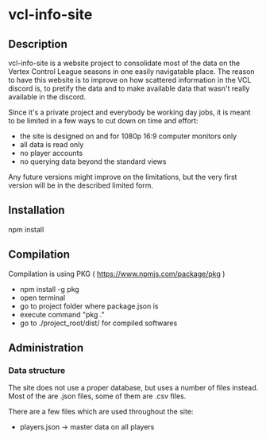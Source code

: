 # vcl-info-site

## Description
vcl-info-site is a website project to consolidate most of the data on the Vertex Control League seasons in one easily navigatable place.
The reason to have this website is to improve on how scattered information in the VCL discord is, to pretify the data and to make available data that wasn't really available in the discord.

Since it's a private project and everybody be working day jobs, it is meant to be limited in a few ways to cut down on time and effort:
- the site is designed on and for 1080p 16:9 computer monitors only
- all data is read only
- no player accounts
- no querying data beyond the standard views

Any future versions might improve on the limitations, but the very first version will be in the described limited form.

## Installation
npm install

## Compilation
Compilation is using PKG ( https://www.npmjs.com/package/pkg )
* npm install -g pkg
* open terminal
* go to project folder where package.json is
* execute command "pkg ."
* go to ./project_root/dist/ for compiled softwares

## Administration
### Data structure
The site does not use a proper database, but uses a number of files instead. Most of the are .json files, some of them are .csv files.

There are a few files which are used throughout the site:
- players.json -> master data on all players